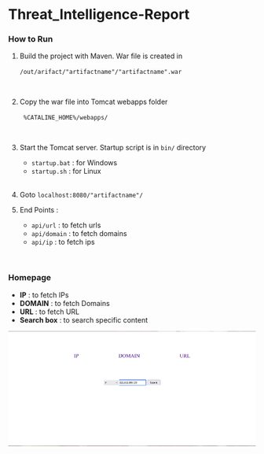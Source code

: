 # Threat_Intelligence-Report

### How to Run

1. Build the project with Maven. War file is created in 
    <p> <code>/out/arifact/"artifactname"/"artifactname".war</code> </p>
   <br/>
2. Copy the war file into Tomcat webapps folder
   <p><code> %CATALINE_HOME%/webapps/ </code></p>
   <br/>
3. Start the Tomcat server. Startup script is in `bin/` directory
    - `startup.bat` : for Windows
    - `startup.sh`  : for Linux
      
    <br/>
4. Goto `localhost:8080/"artifactname"/`
   

5. End Points : 
    - `api/url`  : to fetch urls
    - `api/domain`  : to fetch domains
    - `api/ip`  : to fetch ips

<br/>

### Homepage

- **IP** : to fetch IPs
- **DOMAIN** : to fetch Domains
- **URL** : to fetch URL
- **Search box** : to search specific content

<img src="homepage.png" alt="homepage.png" />

